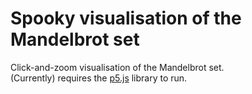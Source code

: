 # Spooky visualisation of the Mandelbrot set
Click-and-zoom visualisation of the Mandelbrot set. \
(Currently) requires the [p5.js](https://p5js.org/download/)  library to run.